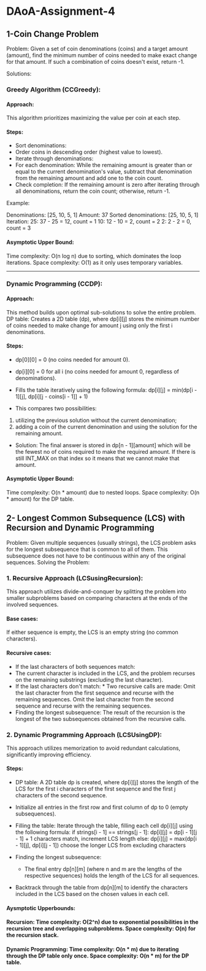 # DAoA-Assignment-4
## 1-Coin Change Problem
Problem:
Given a set of coin denominations (coins) and a target amount (amount), find the minimum number of coins needed to make exact change for that amount. If such a combination of coins doesn't exist, return -1.

Solutions:

### Greedy Algorithm (CCGreedy):
#### Approach:
This algorithm prioritizes maximizing the value per coin at each step.
#### Steps:

* Sort denominations: 
* Order coins in descending order (highest value to lowest).
* Iterate through denominations:
* For each denomination:
  While the remaining amount is greater than or equal to the current denomination's value, subtract that denomination from the remaining amount and add one to the coin count.
* Check completion: If the remaining amount is zero after iterating through all denominations, return the coin count; otherwise, return -1.

Example:

Denominations: [25, 10, 5, 1]
Amount: 37
Sorted denominations: [25, 10, 5, 1]
Iteration:
25: 37 - 25 = 12, count = 1
10: 12 - 10 = 2, count = 2
2: 2 - 2 = 0, count = 3

#### Asymptotic Upper Bound:
Time complexity: O(n log n) due to sorting, which dominates the loop iterations.
Space complexity: O(1) as it only uses temporary variables.

***

### Dynamic Programming (CCDP):

#### Approach:
This method builds upon optimal sub-solutions to solve the entire problem.
DP table: Creates a 2D table (dp), where dp[i][j] stores the minimum number of coins needed to make change for amount j using only the first i denominations.

#### Steps:
* dp[0][0] = 0 (no coins needed for amount 0).
* dp[i][0] = 0 for all i (no coins needed for amount 0, regardless of denominations).

* Fills the table iteratively using the following formula:  dp[i][j] = min(dp[i - 1][j], dp[i][j - coins[i - 1]] + 1)
* This compares two possibilities:
1) utilizing the previous solution without the current denomination;
2) adding a coin of the current denomination and using the solution for the remaining amount.
* Solution: The final answer is stored in dp[n - 1][amount] which will be the fewest no of coins required to make the required amount.
If there is still INT_MAX on that index so it means that we cannot make that amount.

#### Asymptotic Upper Bound:
Time complexity: O(n * amount) due to nested loops.
Space complexity: O(n * amount) for the DP table.



## 2- Longest Common Subsequence (LCS) with Recursion and Dynamic Programming
Problem:
Given multiple sequences (usually strings), the LCS problem asks for the longest subsequence that is common to all of them. This subsequence does not have to be continuous within any of the original sequences.
Solving the Problem:

### 1. Recursive Approach (LCSusingRecursion):

This approach utilizes divide-and-conquer by splitting the problem into smaller subproblems based on comparing characters at the ends of the involved sequences.

#### Base cases:
If either sequence is empty, the LCS is an empty string (no common characters).
#### Recursive cases:
* If the last characters of both sequences match:
* The current character is included in the LCS, and the problem recurses on the remaining substrings (excluding the last character).
* If the last characters don't match:
      * Two recursive calls are made:
            Omit the last character from the first sequence and recurse with the remaining sequences.
            Omit the last character from the second sequence and recurse with the remaining sequences.
* Finding the longest subsequence:  The result of the recursion is the longest of the two subsequences obtained from the recursive calls.
  
### 2. Dynamic Programming Approach (LCSUsingDP):

This approach utilizes memorization to avoid redundant calculations, significantly improving efficiency.

#### Steps:
* DP table:
    A 2D table dp is created, where dp[i][j] stores the length of the LCS for the first i characters of the first sequence and the first j characters of the second sequence.

* Initialize all entries in the first row and first column of dp to 0 (empty subsequences).
* Filling the table:
Iterate through the table, filling each cell dp[i][j] using the following formula:
if strings[i - 1] == strings[j - 1]:
dp[i][j] = dp[i - 1][j - 1] + 1   characters match, increment LCS length
else:
dp[i][j] = max(dp[i - 1][j], dp[i][j - 1])   choose the longer LCS from excluding characters

* Finding the longest subsequence:
  * The final entry dp[n][m] (where n and m are the lengths of the respective sequences) holds the length of the LCS for all sequences.
* Backtrack through the table from dp[n][m] to identify the characters included in the LCS based on the chosen values in each cell.
  
#### Aysmptotic Upperbounds:
#### Recursion: Time complexity: O(2^n) due to exponential possibilities in the recursion tree and overlapping subproblems. Space complexity: O(n) for the recursion stack.
#### Dynamic Programming: Time complexity: O(n * m) due to iterating through the DP table only once. Space complexity: O(n * m) for the DP table.
